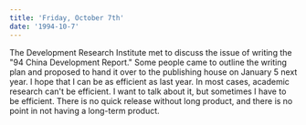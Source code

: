 ```yaml
---
title: 'Friday, October 7th'
date: '1994-10-7'
---
```


The Development Research Institute met to discuss the issue of writing the "94 China Development Report." Some people came to outline the writing plan and proposed to hand it over to the publishing house on January 5 next year. I hope that I can be as efficient as last year. In most cases, academic research can't be efficient. I want to talk about it, but sometimes I have to be efficient. There is no quick release without long product, and there is no point in not having a long-term product.

